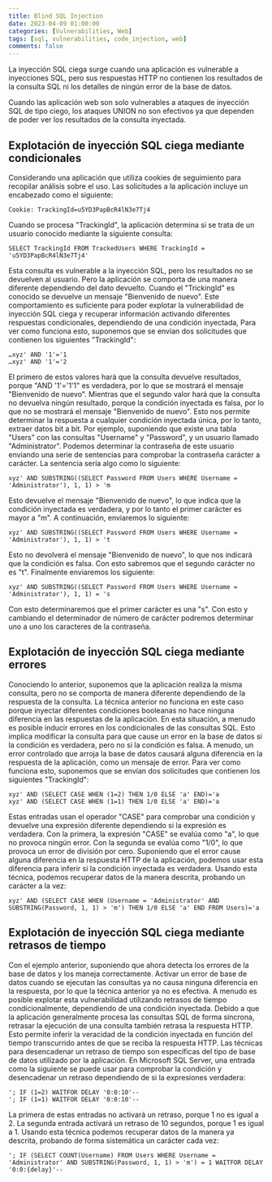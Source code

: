```yaml
---
title: Blind SQL Injection
date: 2023-04-09 01:00:00
categories: [Vulnerabilities, Web]
tags: [sql, vulnerabilities, code_injection, web]
comments: false
---
```


La inyección SQL ciega surge cuando una aplicación es vulnerable a inyecciones SQL, pero sus respuestas HTTP no contienen los resultados de la consulta SQL ni los detalles de ningún error de la base de datos.

Cuando las aplicación web son solo vulnerables a ataques de inyección SQL de tipo ciego, los ataques UNION no son efectivos ya que dependen de poder ver los resultados de la consulta inyectada.

## Explotación de inyección SQL ciega mediante condicionales
Considerando una aplicación que utiliza cookies de seguimiento para recopilar análisis sobre el uso. Las solicitudes a la aplicación incluye un encabezado como el siguiente:
```
Cookie: TrackingId=u5YD3PapBcR4lN3e7Tj4
```
Cuando se procesa "TrackingId", la aplicación determina si se trata de un usuario conocido mediante la siguiente consulta:
```
SELECT TrackingId FROM TrackedUsers WHERE TrackingId = 'u5YD3PapBcR4lN3e7Tj4'
```
Esta consulta es vulnerable a la inyección SQL, pero los resultados no se devuelven al usuario. Pero la aplicación se comporta de una manera diferente dependiendo del dato devuelto. Cuando el "TrickingId" es conocido se devuelve un mensaje "Bienvenido de nuevo".
Este comportamiento es suficiente para poder explotar la vulnerabilidad de inyección SQL ciega y recuperar información activando diferentes respuestas condicionales, dependiendo de una condición inyectada, Para ver como funciona esto, suponemos que se envían dos solicitudes que contienen los siguientes "TrackingId":
```
…xyz' AND '1'='1
…xyz' AND '1'='2
```
El primero de estos valores hará que la consulta devuelve resultados, porque "AND '1'='1'1" es verdadera, por lo que se mostrará el mensaje "Bienvenido de nuevo". Mientras que el segundo valor hará que la consulta no devuelva ningún resultado, porque la condición inyectada es falsa, por lo que no se mostrará el mensaje "Bienvenido de nuevo". Esto nos permite determinar la respuesta a cualquier condición inyectada única, por lo tanto, extraer datos bit a bit.
Por ejemplo, suponiendo que existe una tabla "Users" con las consultas "Username" y "Password", y un usuario llamado "Administrator". Podemos determinar la contraseña de este usuario enviando una serie de sentencias para comprobar la contraseña carácter a carácter. La sentencia sería algo como lo siguiente:
```
xyz' AND SUBSTRING((SELECT Password FROM Users WHERE Username = 'Administrator'), 1, 1) > 'm
```
Esto devuelve el mensaje "Bienvenido de nuevo", lo que indica que la condición inyectada es verdadera, y por lo tanto el primer carácter es mayor a "m".
A continuación, enviaremos lo siguiente:
```
xyz' AND SUBSTRING((SELECT Password FROM Users WHERE Username = 'Administrator'), 1, 1) > 't
```
Esto no devolverá el mensaje "Bienvenido de nuevo", lo que nos indicará que la condición es falsa. Con esto sabremos que el segundo carácter no es "t".
Finalmente enviaremos los siguiente:
```
xyz' AND SUBSTRING((SELECT Password FROM Users WHERE Username = 'Administrator'), 1, 1) = 's
```
Con esto determinaremos que el primer carácter es una "s".
Con esto y cambiando el determinador de número de carácter podremos determinar uno a uno los caracteres de la contraseña.

## Explotación de inyección SQL ciega mediante errores
Conociendo lo anterior, suponemos que la aplicación realiza la misma consulta, pero no se comporta de manera diferente dependiendo de la respuesta de la consulta. La técnica anterior no funciona en este caso porque inyectar diferentes condiciones booleanas no hace ninguna diferencia en las respuestas de la aplicación.
En esta situación, a menudo es posible inducir errores en los condicionales de las consultas SQL. Esto implica modificar la consulta para que cause un error en la base de datos si la condición es verdadera, pero no si la condición es falsa. A menudo, un error controlado que arroja la base de datos causará alguna diferencia en la respuesta de la aplicación, como un mensaje de error.
Para ver como funciona esto, suponemos que se envían dos solicitudes que contienen los siguientes "TrackingId":
```
xyz' AND (SELECT CASE WHEN (1=2) THEN 1/0 ELSE 'a' END)='a
xyz' AND (SELECT CASE WHEN (1=1) THEN 1/0 ELSE 'a' END)='a
```
Estas entradas usan el operador "CASE" para comprobar una condición y devuelve una expresión diferente dependiendo si la expresión es verdadera. Con la primera, la expresión "CASE" se evalúa como "a", lo que no provoca ningún error. Con la segunda se evalúa como "1/0", lo que provoca un error de división por cero. Suponiendo que el error cause alguna diferencia en la respuesta HTTP de la aplicación, podemos usar esta diferencia para inferir si la condición inyectada es verdadera.
Usando esta técnica, podemos recuperar datos de la manera descrita, probando un carácter a la vez:
```
xyz' AND (SELECT CASE WHEN (Username = 'Administrator' AND SUBSTRING(Password, 1, 1) > 'm') THEN 1/0 ELSE 'a' END FROM Users)='a
```

## Explotación de inyección SQL ciega mediante retrasos de tiempo
Con el ejemplo anterior, suponiendo que ahora detecta los errores de la base de datos y los maneja correctamente. Activar un error de base de datos cuando se ejecutan las consultas ya no causa ninguna diferencia en la respuesta, por lo que la técnica anterior ya no es efectiva.
A menudo es posible explotar esta vulnerabilidad utilizando retrasos de tiempo condicionalmente, dependiendo de una condición inyectada. Debido a que la aplicación generalmente procesa las consultas SQL de forma síncrona, retrasar la ejecución de una consulta también retrasa la respuesta HTTP. Esto permite inferir la veracidad de la condición inyectada en función del tiempo transcurrido antes de que se reciba la respuesta HTTP.
Las técnicas para desencadenar un retraso de tiempo son específicas del tipo de base de datos utilizado por la aplicación. En Microsoft SQL Server, una entrada como la siguiente se puede usar para comprobar la condición y desencadenar un retraso dependiendo de si la expresiones verdadera:
```
'; IF (1=2) WAITFOR DELAY '0:0:10'--
'; IF (1=1) WAITFOR DELAY '0:0:10'--
```
La primera de estas entradas no activará un retraso, porque 1 no es igual a 2. La segunda entrada activará un retraso de 10 segundos, porque 1 es igual a 1.
Usando esta técnica podemos recuperar datos de la manera ya descrita, probando de forma sistemática un carácter cada vez:
```
'; IF (SELECT COUNT(Username) FROM Users WHERE Username = 'Administrator' AND SUBSTRING(Password, 1, 1) > 'm') = 1 WAITFOR DELAY '0:0:{delay}'--
```

